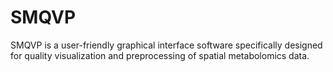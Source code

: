 # SMQVP
SMQVP is a user-friendly graphical interface software specifically designed for quality visualization and preprocessing of spatial metabolomics data.

